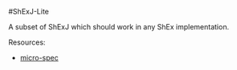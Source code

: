 #ShExJ-Lite

A subset of ShExJ which should work in any ShEx implementation.

Resources:
* [micro-spec](https://dcmi.github.io/dcap/shex_lite/micro-spec.html)

